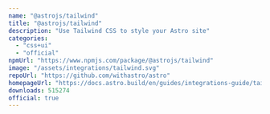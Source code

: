 ```yaml
---
name: "@astrojs/tailwind"
title: "@astrojs/tailwind"
description: "Use Tailwind CSS to style your Astro site"
categories:
  - "css+ui"
  - "official"
npmUrl: "https://www.npmjs.com/package/@astrojs/tailwind"
image: "/assets/integrations/tailwind.svg"
repoUrl: "https://github.com/withastro/astro"
homepageUrl: "https://docs.astro.build/en/guides/integrations-guide/tailwind/"
downloads: 515274
official: true
---
```

